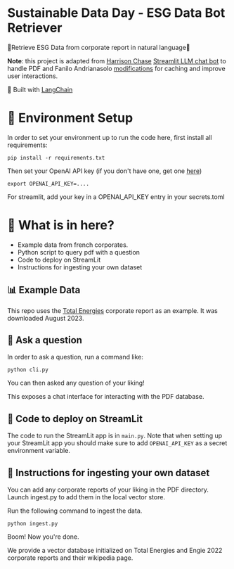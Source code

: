 # Sustainable Data Day - ESG Data Bot Retriever

🤖Retrieve ESG Data from corporate report in natural language🤖

**Note**: this project is adapted from [Harrison Chase](https://github.com/hwchase17/) [Streamlit LLM chat bot](https://github.com/hwchase17/notion-qa) to handle PDF and Fanilo Andrianasolo [modifications](https://www.youtube.com/watch?v=yZmOxIBiWQI) for caching and improve user interactions.


💪 Built with [LangChain](https://github.com/hwchase17/langchain)

# 🌲 Environment Setup

In order to set your environment up to run the code here, first install all requirements:

```shell
pip install -r requirements.txt
```

Then set your OpenAI API key (if you don't have one, get one [here](https://beta.openai.com/playground))

```shell
export OPENAI_API_KEY=....
```

For streamlit, add your key in a OPENAI_API_KEY entry in your secrets.toml

# 📄 What is in here?
- Example data from french corporates. 
- Python script to query pdf with a question
- Code to deploy on StreamLit
- Instructions for ingesting your own dataset

## 📊 Example Data
This repo uses the [Total Energies](https://totalenergies.com/sites/g/files/nytnzq121/files/documents/2023-03/TotalEnergies_DEU_2022_VF.pdf) corporate report as an example.
It was downloaded August 2023.

## 💬 Ask a question
In order to ask a question, run a command like:

```shell
python cli.py
```

You can then asked any question of your liking!

This exposes a chat interface for interacting with the PDF database.

## 🚀 Code to deploy on StreamLit

The code to run the StreamLit app is in `main.py`. 
Note that when setting up your StreamLit app you should make sure to add `OPENAI_API_KEY` as a secret environment variable.

## 🧑 Instructions for ingesting your own dataset

You can add any corporate reports of your liking in the PDF directory. Launch ingest.py to add them in the local vector store.

Run the following command to ingest the data.

```shell
python ingest.py
```

Boom! Now you're done.

We provide a vector database initialized on Total Energies and Engie 2022 corporate reports and their wikipedia page.